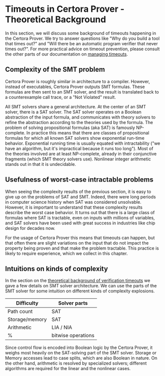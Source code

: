 Timeouts in Certora Prover - Theoretical Background
====================================================

In this section, we will discuss some background of timeouts happening in the
Certora Prover. We try to answer questions like "Why do you build a tool that
times out?" and "Will there be an automatic program verifier that never times
out?". For more practical advice on timeout prevention, please consult the other
parts of our documentation on [managing timeouts](index.md).

## Complexity of the SMT problem

Certora Prover is roughly similar in architecture to a compiler. However,
instead of executables, Certora Prover outputs SMT formulas. These formulas are
then sent to an SMT solver, and the result is translated back to a
counterexample call trace, or a "Not Violated" result.

All SMT solvers share a general architecture. At the center of an SMT solver,
there is a SAT solver. The SAT solver operates on a Boolean abstraction of the
input formula, and communicates with theory solvers to refine the abstraction
according to the theories used by the formula. The problem of solving
propositional formulas (aka SAT) is famously NP-complete. In practice this means
that there are classes of propositional formulas for which all known SAT solvers
show exponential run-time behavior. Exponential running time is usually equated
with intractability ("we have an algorithm, but it's impractical because it runs
too long"). Most of the theories involved are at least NP-complete, already in
their conjunctive fragments (which SMT theory solvers use). Nonlinear integer
arithmetic stands out in that it is undecidable.


## Usefulness of worst-case intractable problems

When seeing the complexity results of the previous section, it is easy to give
up on the problems of SAT and SMT. Indeed, there were long periods in computer
science history when SAT was considered unsolvable. However, it is important to
understand that these complexity results describe the worst case behavior. It
turns out that there is a large class of formulas where SAT is tractable, even
on inputs with millions of variables, and SAT solvers have been used with great
success in industries like chip design for decades now.

For the usage of Certora Prover this means that timeouts can happen, but that
often there are slight variations on the input that do not impact the property
being proven and that make the problem tractable. This practice is likely to 
require experience, which we collect in this chapter.

## Intuitions on kinds of complexity

In the section on the [theoretical background of verification
timeouts](timeouts-theory.md) we gave a few details on SMT solver architecture.
We can use the parts of the SMT solver for some intuition on different kinds of
complexity explosions.

| Difficulty         | Solver parts  |
|--------------------|---------------|
| Path count         |  SAT          |
| Storage/memory     |  SAT          |
| Arithmetic         |  LIA / NIA    |
% | bitwise operations |  SAT, UF, LIA |

Since control flow is encoded into Boolean logic by the Certora Prover, it
weighs most heavily on the SAT-solving part of the SMT solver. Storage or Memory
accesses lead to case splits, which are also Boolean in nature. On the other
hand, arithmetic is resolved by specialized solvers; different algorithms are
required for the linear and the nonlinear cases.
